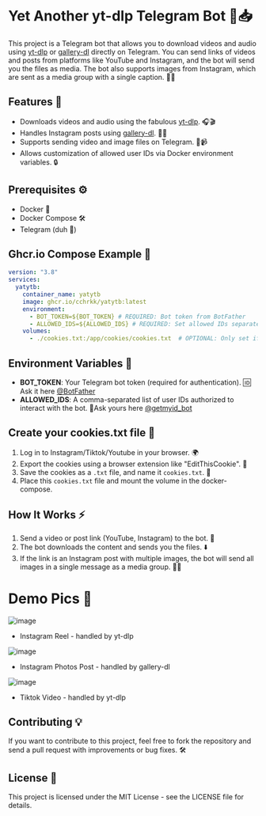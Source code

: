 
# Yet Another yt-dlp Telegram Bot 🎥📥

This project is a Telegram bot that allows you to download videos and audio using [yt-dlp](https://github.com/yt-dlp/yt-dlp) or [gallery-dl](https://github.com/mikf/gallery-dl) directly on Telegram. You can send links of videos and posts from platforms like YouTube and Instagram, and the bot will send you the files as media. The bot also supports images from Instagram, which are sent as a media group with a single caption. 📲✨

## Features 🌟

- Downloads videos and audio using the fabulous [yt-dlp](https://github.com/yt-dlp/yt-dlp). 🎧🎬
- Handles Instagram posts using [gallery-dl](https://github.com/mikf/gallery-dl). 📸📲
- Supports sending video and image files on Telegram. 💬📹
- Allows customization of allowed user IDs via Docker environment variables. 🔒

## Prerequisites ⚙️

- Docker 🐳
- Docker Compose 🛠️
- Telegram (duh 🫠)

## Ghcr.io Compose Example 🚀

```yaml
version: "3.8"
services:
  yatytb:
    container_name: yatytb
    image: ghcr.io/cchrkk/yatytb:latest
    environment:
      - BOT_TOKEN=${BOT_TOKEN} # REQUIRED: Bot token from BotFather
      - ALLOWED_IDS=${ALLOWED_IDS} # REQUIRED: Set allowed IDs separated by comma
    volumes:
      - ./cookies.txt:/app/cookies/cookies.txt  # OPTIONAL: Only set if cookies needed
```

## Environment Variables 🔑
- **BOT_TOKEN**: Your Telegram bot token (required for authentication). 🆔
  Ask it here [@BotFather](https://t.me/BotFather)
- **ALLOWED_IDS**: A comma-separated list of user IDs authorized to interact with the bot. 🔗Ask yours here [@getmyid_bot](https://t.me/getmyid_bot)

## Create your cookies.txt file 🍪
1. Log in to Instagram/Tiktok/Youtube in your browser. 🌍
2. Export the cookies using a browser extension like "EditThisCookie". 🔐
3. Save the cookies as a `.txt` file, and name it `cookies.txt`. 💾
4. Place this `cookies.txt` file and mount the volume in the docker-compose.

## How It Works ⚡
1. Send a video or post link (YouTube, Instagram) to the bot. 📨
2. The bot downloads the content and sends you the files. ⬇️
3. If the link is an Instagram post with multiple images, the bot will send all images in a single message as a media group. 📸🎨
   
# Demo Pics 🤳

![image](https://github.com/user-attachments/assets/062420f5-919e-43b5-80dc-d0cc6db04373)

- Instagram Reel - handled by yt-dlp

 
![image](https://github.com/user-attachments/assets/2b7467a7-f201-4123-8941-e36c59fd8052)

- Instagram Photos Post - handled by gallery-dl

![image](https://github.com/user-attachments/assets/43697ddc-04a6-4b72-9c9f-7bd0c72f0936)

- Tiktok Video - handled by yt-dlp

## Contributing 💡
If you want to contribute to this project, feel free to fork the repository and send a pull request with improvements or bug fixes. 🛠️

## License 📜
This project is licensed under the MIT License - see the LICENSE file for details.
